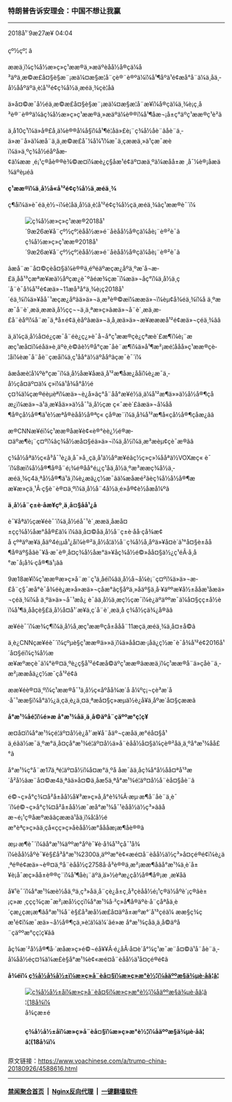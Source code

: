 ### 特朗普告诉安理会：中国不想让我赢
------------------------

<div class="published">
 <span class="date" title="ä¸­å½æ¶é´">
  <time datetime="2018-09-27T04:04:26+08:00">
   2018å¹´9æ27æ¥ 04:04
  </time>
 </span>
</div>
<br/>
<div class="wsw">
 <span class="dateline">
  çº½çº¦ â
 </span>
 <p>
  ææä¸ï¼ç¾å½æ»ç»ç¹ææ®ä¸»æäºèåå½å®çä¼å³äºä¸æ©æ£å¤§è§æ¨¡æä¼¤æ§æ­¦å¨çè®¨è®ºä¼ï¼å¹¶åºä¹é¢æå°å¨ä¼ä¸åä¸­å½ååºäºä¸è¦å¹²é¢ç¾å½ä¸­æéä¸¾çè­¦åã
 </p>
 <p>
  ä»å¤©æ¯å½éä¸æ©æ£å¤§è§æ¨¡æä¼¤æ§æ­¦å¨æ¥ï¼å®çä¼ä¸¾è¡ç¸å³è®¨è®ºä¼ãç¾å½æ»ç»ç¹ææ®ä¸»æäºä¼è®®ï¼å¹¶åæ¬¡å±ç°äºç¹ææ®ç¹è²ã
 </p>
 <p>
  ä¸å10ç¹ï¼ä»å®£å¸ä¼è®®å¼å§ï¼å¹¶é¦åä»£è¡¨ç¾å½åè¨ãåè¨ä¸­ä»æ¨å»ä¼æå¨ä¸­ä¸æ©æ£å¯¼å¼¹ï¼æ¯ä¸çææä¸»ä¹çæ¯æèï¼ä»ä¸ºç¾å½éåºåæ­¢ä¼ææ ¸é¡¹ç®åè®®è¾©æ¤ï¼æè¿ç§åæ¹é¢äº¤æä¸ºä¼æåå±æ ¸å¯¼è®¡åæä¾äºèµéã
 </p>
 <p>
  <strong>
   ç¹ææ®ï¼ä¸­å½å«å¹²é¢ç¾å½ä¸­æéä¸¾
  </strong>
 </p>
 <p>
  ç¶åï¼ä»è¯éä¸è½¬ï¼è­¦åä¸­å½ä¸è¦å¹²é¢ç¾å½çä¸­æéä¸¾ãç¹ææ®è¯´ï¼
 </p>
 <div class="wsw__embed">
  <figure class="media-image js-media-expand">
   <div class="img-wrap">
    <div class="thumb">
     <img alt="ç¾å½æ»ç»ç¹ææ®2018å¹´9æ26æ¥å¨çº½çº¦èåå½æ»é¨åèåå½å®çä¼åè¡¨è®²è¯ã" src="https://gdb.voanews.com/2BB12E48-7FA7-4553-881D-F1D183658910_w250_r0_s.jpg"/>
    </div>
    <span class="ico ico-fullscreen ico--media-expand ico--rounded">
    </span>
   </div>
   <figcaption>
    <span class="caption">
     ç¾å½æ»ç»ç¹ææ®2018å¹´9æ26æ¥å¨çº½çº¦èåå½æ»é¨åèåå½å®çä¼åè¡¨è®²è¯ã
    </span>
   </figcaption>
  </figure>
 </div>
 <p>
  âæå¨æ¨å¤©çèå¤§ä¼è®®ä¸éºéäºæçæ¿åºä¸ºæ´å¬æ­£ä¸åå¹³çæªæ¥æä½åºçæ¿è¯ºãéæ¾çæ¯ï¼æä»¬åç°ï¼ä¸­å½ä¸ç´å¨è¯å¾å¹²é¢æä»¬11æå³å°ä¸¾è¡ç2018å¹´éä¸¾ï¼ä»¥åå¯¹æçæ¿åºãä»ä»¬ä¸æ³è®©æï¼ææä»¬ï¼èµ¢å¾éä¸¾ï¼å ä¸ºææ¯å¨è´¸æä¸ææä¸­å½çç¬¬ä¸ä¸ªæ»ç»ãæä»¬å¨è´¸æä¸æ­£å¨èåºï¼å¨æ¯ä¸ªå±é¢ä¸èåºãæä»¬ä¸å¸æä»ä»¬æ¥æææå¹²é¢æä»¬çéä¸¾ãâ
 </p>
 <p>
  ä¸ä¼çä¸­å½å¤é¿çæ¯å¨éè¿ç¿»è¯å¬å°ç¹ææ®çè¿çªæè´£æ¶ï¼è¡¨ææç¹æå¤ï¼éåä»è¸äºè¸è©ãè½®å°çæ¯åè¨æ¶ï¼ä»å¹¶æ²¡æé¦ååå»ç¹ææ®çè­¦åï¼èæ¯å¨åè¨çæåï¼ä¸ç¹åå°ä½äºååºãçæ¯è¯´ï¼
 </p>
 <p>
  âæåæè¦å¼ºè°çæ¯ï¼ä¸­å½åæ¥åæä¸å¹²æ¶åæ¿ååï¼è¿æ¯ä¸­å½çå¤äº¤ä¼ ç»ï¼ä¹å¾å°å½éç¤¾ä¼çæ®éèµèªï¼æä»¬è¿å»ãç°å¨åå°æ¥é½ä¸ä¼å¹²æ¶ä»»ä½å½å®¶çåæ¿ï¼æä»¬ä¹ä¸æ¥åä»»ä½å¯¹ä¸­å½çæ ç«¯æè´£ãæä»¬å¼åå¶å®çå½å®¶ä¹è½æªå®èåå½å®ªç« çå®æ¨ï¼ä¸å¾å¹²æ¶å«çå½å®¶çåæ¿ãâ
 </p>
 <p>
  æ®CNNæ¥éï¼ç¹ææ®åæ¥è¢«è®°èè¿½é®æ­¤äºæ¶è¡¨ç¤ºï¼âç¾å½æå¤§éä»ä»¬ï¼ä¸­å½ï¼ä¸æ³æèµ¢çè¯æ®ãâ
 </p>
 <p>
  ç¾å½åªä½ç«å³å¯¹è¿ä¸å¯»å¸¸çä¸å¹ä½åºæ¥éãç½ç»ç»¼ååªä½VOXæç« è¯´ï¼8æï¼å½å®¶å®å¨é¡¾é®åå°é¡¿ç¹åä¸­å½ä¸ºæ³ææç¾å½ä¸­æéä¸¾ç4ä¸ªå½å®¶ä¹ä¸ï¼è¿æä¿ç½æ¯ãä¼æåæé²ãèç¾å½å½å®¶ææ¥æ»çä¸¹Â·ç§è¨è®¤ä¸ºï¼ä¸­å½å¨4å½ä¸­é»å®¢è½åæå¼ºã
 </p>
 <p>
  <strong>
   ä¸­å½å¨ç±è·åæ¥çº¸ä¸å¤§åå¹¿å
  </strong>
 </p>
 <p>
  è¯¥åªä½çæ¥éè¯´ï¼ä¸­å½éå¯¹è´¸ææä¸­åæå¤±çç¾å½åæ°åå®£ä¼ ï¼âä¸å¤©åä¸­å½å¨ç±è·åå·çå¾æ¢å çºªäºæ¥ä¸åäº4é¡µå¹¿åï¼è®²ä¸­å½å¦ä½å¨ç¾å½å¸åºä»¥å¤è´­ä¹°å¤§è±åå¶å®äº§åãè¯¥å·æ¯è®¸å¤ç¾å½åæ°ä»¥åç¾å½é©»åå¤§ä½¿ç¹éÂ·å¸å°æ¯å¡å¾·çå®¶ä¹¡ãâ
 </p>
 <p>
  9æ18æ¥ï¼ç¹ææ®æ»ç»å¨æ¨ç¹ä¸åéï¼âä¸­å½å¬å¼è¡¨ç¤ºï¼ä»ä»¬æ­£å¨ç§¯æå°è¯å¾éè¿æ»å»æä»¬çåæ°ãç§åºä¸»åäº§ä¸å·¥äººæ¥å½±ååæ¹åæä»¬çéä¸¾ï¼å ä¸ºä»ä»¬å¯¹æå¿ è¯ãä¸­å½ä¸æç½çæ¯ï¼è¿äºäººæ¯ä¼å¤§çç±å½èï¼å¹¶ä¸ååçè§£ä¸­å½å¤å¹´æ¥ä¸ç´å¨è´¸æä¸å ç¾å½çä¾¿å®ãâ
 </p>
 <p>
  æ¥éè¯´ï¼æ¾ç¶ï¼ä¸­å½å¸æç¹ææ®çå±ååå¨11æçä¸­æéä¸¾ä¸­å¤±å©ã
 </p>
 <p>
  ä¸è¿CNNçæ¥éè¯´ï¼çºµè§ç¹ææ®ä»»ä¸ï¼ä»åå¤æ·¡åä¿ç½æ¯è¯å¾å¹²é¢2016å¹´å¤§éï¼ç¾å½ææ¥æºæçè¯ä¼°è®¤ä¸ºè¿ç§å¹²é¢æå©äºç¹ææ®ãææä¸ï¼ç¹ææ®å¨ä»çåè¨ä¸­æ²¡ææåä¿ç½æ¯çå¹²é¢ã
 </p>
 <p>
  ææ¥éè®¤ä¸ºï¼ç¹ææ®å¯¹ä¸­å½ç«åºåå¾æ´å å¼ºç¡¬çè³æ´å·å¯¹ææ§ï¼å°ä½¿ä¸çä¸è¿ä¸¤ä¸ªæå¤§ç»æµä½è¿å¥ä¸åºæ´å¤§çææã
 </p>
 <p>
  <strong>
   å°æ¹¾åé¦ï¼é»æ å°æ¹¾åä¸ä¸å©äºå¨çäººæ°ç¦ç¥
  </strong>
 </p>
 <p>
  æ­¤å¤ï¼å°æ¹¾çé¦äº¤å½è¿å¹´æ¥å¨åäº¬çæåä¸æ°éå¤§å¹ä¸éãä½æ¯ä¸ºæ°ä¸å¤çå°æ¹¾é¦äº¤å½ä»å¨èåå½å¤§ä¼çè®²åä¸ä¸ºå°æ¹¾åå£°ã
 </p>
 <p>
  å°æ¹¾ç°å¨æ17ä¸ªé¦äº¤å½ï¼å¤æ°ä¸ºå åæ¯ãä¸­åç¾å°å½åå¤ªå¹³æ´å²å½ãæ¨å¤©æ4ä¸ªãä»å¤©ä¸åæ5ä¸ªå°æ¹¾é¦äº¤å½å¨èå¤§åè¨ã
 </p>
 <p>
  é©¬ç»å°ç¾¤å²å±åå½å¥³æ»ç»å¸å°è¾¾Â·æµ·æ¶å¨åè¨ä¸­è¯´ï¼é©¬ç»å°ç¾¤å²å±åå½æ¯æå°æ¹¾å¯¹èåå½ä½ç³»ââåæ¬é¡¹ç®åæºæââçææä¹åä¸ï¼å¦å½éæ°èªç»ç»ãä¸çå«çç»ç»åèåå½æ°åååæ¡æ¶åè®®ã
 </p>
 <p>
  æµ·æ¶è¯´ï¼âå°æ¹¾äººæ°åºè¯¥è·å¾å¹³ç­å¯¹å¾ï¼èåå½åºè¯¥è§£å³å°æ¹¾2300ä¸äººæ°è¢«æé¤å¨èåå½ä½ç³»å¤çé®é¢ï¼è¿ä¸ªé®é¢æä»¬è®¤ä¸ºå¨èåå½ç2758å·å³è®®ä¸­æ²¡ææ¶åãå°æ¹¾ä¸è´å±¥è¡å¯æç»­åå±è®®ç¨ï¼å¹¶åè¡¨äºä¸ä»½èªæ¿çå½å®¶å®¡æ ¸æ¥åã
 </p>
 <p>
  å¥¹è¯´ï¼å°æ¹¾æè½åä¸ºä¸ç³»åä¸å¨çè¿å±ç¸å³çèåå½é¡¹ç®ä½åºè´¡ç®ãè±¡ç»æ ¸çç­ç¾çæ¯æ²¡æå½ççï¼å°æ¹¾å·²ç»å¶å®äºè·å¨çåªåä¸è´çæ¿ç­æ¡æ¶ãå°æ¹¾å¨è§£å³æå½æ­£å¤äºå±æºæ°´å¹³çéä¼ æ­æ§ç¾çæ¹é¢ï¼æ¯æä»¬å½å®¶çä¸»è¦ä¼ä¼´ãé»æ å°æ¹¾çåä¸ä¸å©äºå¨çäººæ°çç¦ç¥ãâ
 </p>
 <p>
  åç¾æ´²å½å®¶å·´æå­æ»ç»é©¬éå¥¥Â·é¿åÂ·å¤è´å°¼ç¹æ¯æ¨å¤©ä¹å¨åè¨ä¸­å¼åå½éç¤¾ä¼æ­£è§å°æ¹¾è¢«æé¤å¨èåå½ä¹å¤çé®é¢ã
 </p>
 <p>
  <strong>
   å¾éï¼
   <a class="wsw__a" href="https://www.voachinese.com/a/4588708.html">
    <span class="title">
     ç¾å½å¾å½±ï¼æ»ç»å¨èå¤§ï¼æ»ç»æ°è½¦ï¼åäººæ§ä¾µè·åâ¦â¦
    </span>
   </a>
  </strong>
 </p>
 <div class="wsw__embed">
  <figure class="media-gallery-embed overlay-wrap js-media-expand" data-lbox-gallery="true" data-lbox-gallery-url="/a/4588708.html">
   <a href="https://www.voachinese.com/a/4588708.html" title="ç¾å½å½±åï¼æ»ç»å¨èå¤§ï¼æ»ç»æ°è½¦ï¼åäººæ§ä¾µè·åâ¦â¦(18å¾ï¼">
    <div class="img-wrap">
     <div class="thumb thumb16_9">
      <img alt="ç¾å½å½±åï¼æ»ç»å¨èå¤§ï¼æ»ç»æ°è½¦ï¼åäººæ§ä¾µè·åâ¦â¦(18å¾ï¼" src="https://gdb.voanews.com/EF1DB227-8521-4169-AD37-C1F7B3FC3DC9_w250_r1_s.jpg"/>
     </div>
     <span class="ico ico-gallery ico--media-type ico--xl">
     </span>
     <span class="ico ico-gallery ico--media-expand ico--rounded">
     </span>
    </div>
   </a>
   <figcaption class="d-flex flex-wrap overlay-content">
    <span class="label label--media label--inverted m-l-sm">
     å¾çæ±é
    </span>
    <h4 class="title title--media title--inverted m-l-sm">
     ç¾å½å½±åï¼æ»ç»å¨èå¤§ï¼æ»ç»æ°è½¦ï¼åäººæ§ä¾µè·åâ¦â¦(18å¾ï¼
    </h4>
   </figcaption>
   <div>
    <div data-lbox-gallery-item-src="https://gdb.voanews.com/EF1DB227-8521-4169-AD37-C1F7B3FC3DC9_w1024_q10_s.jpg" data-lbox-gallery-item-title="ç¾å½æ»ç»ç¹ææ®2018å¹´9æ26æ¥å¨çº½çº¦èåå½æ»é¨ä¸»æèåå½å®çä¼ä¼è®®ãä¸å10ç¹ï¼ä»å®£å¸ä¼è®®å¼å§ï¼å¹¶é¦åä»£è¡¨ç¾å½åè¨ãä»æ¨å»ä¼æå¨ä¸­ä¸æ©æ£å¯¼å¼¹ï¼æ¯ä¸çææä¸»ä¹çæ¯æèï¼ä»ä¸ºç¾å½éåºä¼ææ ¸åè®®è¾©æ¤ï¼è¡¨ç¤ºè¿ç§åæ¹é¢äº¤æä¸ºä¼æåå±æ ¸å¯¼æä¾äºèµéãç¶åç¹ææ®è¯éä¸è½¬ï¼è­¦åä¸­å½ä¸è¦å¹²é¢ç¾å½çä¸­æéä¸¾ã">
    </div>
    <div data-lbox-gallery-item-src="https://gdb.voanews.com/D7DC2A4E-AFAC-4AB6-8F4E-9B71D3370BBF_w1024_q10_s.jpg" data-lbox-gallery-item-title="2015å¹´9æ26æ¥ï¼å¨çº½çº¦èåå½å¤§ä¼æé´ï¼æ»ç»ç¹ææ®å¨æ°é»åå¸ä¼ä¸è®²è¯æ¶ï¼è®°èä¸¾ææé®ã">
    </div>
    <div data-lbox-gallery-item-src="https://gdb.voanews.com/B665E5D3-9C30-44E6-AF59-1CF40BC4CA69_w1024_q10_s.jpg" data-lbox-gallery-item-title="å¨ç¾å½çº½çº¦å¸ä¸¾è¡çèåå½å¤§ä¼æé´ï¼ç¾å½ç¬¬ä¸å¤«äººæ¢æå°¼å¨&amp;middot;ç¹ææ®å¨ç¾å½é©»èåå½ä»£è¡¨å¢ä¸»åçæå¾ä¼ä¸åè¡¨ä¸»é¢ä¸º&amp;ldquo;æä¸ºæä½³è&amp;rdquo;çæ¼è®²ï¼2018å¹´9æ26æ¥ï¼ã">
    </div>
    <div data-lbox-gallery-item-src="https://gdb.voanews.com/57F2393D-838A-4B4D-AA82-21D9DE4A7F9F_w1024_q10_s.jpg" data-lbox-gallery-item-title="2018å¹´9æ23æ¥ï¼ç¾å½æ»ç»ç¹ææ®æµè¾¾çº½çº¦ä¹åï¼æ»ç»è±ªåè½¿è½¦æ¾ç½®å¨æ¼åé¡¿å¸ä¸­å¿ç´åæºåºã ç¹ææ®çæ°è½¦æ¯æ¯è¾æ¶å°çè£ç²è±ªåè½¿è½¦ï¼è¢«ç§°ä¸º&amp;ldquo;éå½&amp;rdquo;ï¼ç¹ææ®å¨æ¼åé¡¿ä¸­ååå èåå½å¤§ä¼ï¼åçå°±æ¯è¿è¾æ°è½¦ã">
    </div>
    <div data-lbox-gallery-item-src="https://gdb.voanews.com/0A6A0402-6C21-44FD-BE6B-7247B5FDF142_w1024_q10_s.jpg" data-lbox-gallery-item-title="2018å¹´9æ23æ¥ï¼ç¾å½æ»ç»ç¹ææ®æµè¾¾çº½çº¦ä¹åï¼å¨æ¼åé¡¿å¸ä¸­å¿ç´åæºåºï¼ç¹å¤äººåæ¦æ­æ»ç»è±ªåè½¿è½¦ãç¹ææ®çæ°è½¦æ¯æ¯è¾æ¶å°çè£ç²è±ªåè½¿è½¦ï¼è¢«ç§°ä¸º&amp;ldquo;éå½&amp;rdquo;ï¼ç¹ææ®å¨æ¼åé¡¿ä¸­ååå èåå½å¤§ä¼ï¼åçå°±æ¯è¿è¾æ°è½¦ã">
    </div>
    <div data-lbox-gallery-item-src="https://gdb.voanews.com/9CF791B3-F796-4BB8-B6FD-14875F32C641_w1024_q10_s.jpg" data-lbox-gallery-item-title="ç¾å½èååå§æ¼åæ¯å°&amp;middot;èæ¯æ¯å¨å®¾å·è¯ºéæ¯æ¦èå¥é©¬å©é¡æ³é¢åå äºéåå¬è¯åç¦»å¼æ³åº­ï¼2018å¹´9æ25æ¥ï¼ ã9æ25æ¥æ³å®ä»¥æ´åæ§ä¾µç½ªå¤å¤èæ¯æ¯3å°10å¹´çç¦ãè¢«è®¤å®ä¸º&amp;ldquo;æ§æ´åç½ªç¯&amp;rdquo;æå³çèæ¯æ¯å°è¢«è¦æ±æ¯å­£åº¦åå½å±æ¥åï¼ä»å°ä¸é»ååï¼åååéç»é»å±åå­¦æ ¡ï¼ä»è¿å¿é¡»ç»çæ¥åå¼ºå¶æ§çå¨è¯¢ãå¨å¤å³åï¼æ£å¯å®è¦æ±å¤å¤èæ¯æ¯5å°10å¹´çç¦ãä»çè¾©æ¤å¾å¸åè¦æ±å¤å¤è½¯ç¦å¨å®¶ï¼çç±æ¯ä»å¹´äºå·²é«ï¼å¥åº·ä¸ä½³ï¼ä¸å¤ªå¯è½åç¯ç½ªï¼èä¸è¢«ææ§çäºå¹´ä»£ä¹è¿ï¼ææçåçå¨2005å¹´ãèæ¯æ¯æ¾ä¸»æ¼1980å¹´ä»£ççµè§ç³»ååå§&amp;ldquo;èæ¯æ¯ç§&amp;rdquo;(The Cosby Show)ï¼åå¨ä¸æ¶ã">
    </div>
    <div data-lbox-gallery-item-src="https://gdb.voanews.com/FAD8517B-FBDF-48F8-BB7C-22CF70C5A91A_w1024_q10_s.jpg" data-lbox-gallery-item-title="å®å¾·éäº&amp;middot;åº·æ¯å¦å¾·ï¼å·¦ï¼å¨è®°èä¼ä¸ï¼2015å¹´9æ12æ¥ï¼ãèæ¯æ¯å ä¸º2004å¹´å¨å¶å®¾å¤æ³å°¼äºå·å®¶ä¸­ä¸è¯åæ§ä¾µåº·æ¯å¦å¾·èè¢«å¤ç¯æä¸¥éç¥äºµç­ä¸é¡¹éç½ªãåº·æ¯å¦å¾·ç­60å¤åå¦å¥³é½ææ§èæ¯æ¯æ§ä¾µï¼ä½åªæå¥¹çææ§å¯¼è´èæ¯æ¯è¢«å®ç½ªã">
    </div>
    <div data-lbox-gallery-item-src="https://gdb.voanews.com/39DD9999-FBCF-49A6-853E-27F4A0EE2322_w1024_q10_s.jpg" data-lbox-gallery-item-title="ç¾å½æ»ç»ç¹ææ®ç­é«å®2018å¹´9æ26æ¥å¨çº½çº¦èåå½æ»é¨çèåå½å®çä¼ä¼è®®ä¸ã ä»å·¦ä¾§æ¯èåå½ç§ä¹¦é¿å®ä¸å°¼å¥¥&amp;middot;å¤ç¹é·æ¯ãç¹ææ®è¯´ï¼&amp;ldquo;ä¸­å½ä¸ç´å¨è¯å¾å¹²é¢æä»¬11æå³å°ä¸¾è¡ç2018å¹´éä¸¾ï¼ä»¥åå¯¹æçæ¿åºãä»ä»¬ä¸æ³è®©æææä»¬èµ¢å¾éä¸¾ï¼å ä¸ºææ¯å¨è´¸æä¸ææä¸­å½çç¬¬ä¸ä¸ªæ»ç»ãæä»¬å¨è´¸æä¸æ­£å¨èåºï¼å¨æ¯ä¸ªå±é¢ä¸èåºãæä»¬ä¸å¸æä»ä»¬æ¥æææå¹²é¢æä»¬çéä¸¾ã&amp;rdquo;">
    </div>
    <div data-lbox-gallery-item-src="https://gdb.voanews.com/A945074B-5B7A-4564-9A95-5DDA92B240E1_w1024_q10_s.jpg" data-lbox-gallery-item-title="ä¸­å½å¤äº¤é¨é¿çæ¯å¾å¬ç¾å½æ»ç»ç¹ææ®2018å¹´9æ26æ¥å¨çº½çº¦èåå½æ»é¨åèåå½å®çä¼åè¡¨è®²è¯ãçæ¯å¨å¬å°ç¹ææ®çä¸è¿°æè´£æ¶è¡¨ææç¹æå¤ï¼éåä»è¸äºè¸è©ãçæ¯å¨åè¨çæåï¼ä¸ç¹åå°ä½äºååºãä»è¯´ï¼&amp;ldquo;ä¸­å½åæ¥åæä¸å¹²æ¶åæ¿ååï¼è¿æ¯ä¸­å½çå¤äº¤ä¼ ç»ï¼ä¹å¾å°å½éç¤¾ä¼çæ®éèµèªï¼æä»¬è¿å»ãç°å¨åå°æ¥é½ä¸ä¼å¹²æ¶ä»»ä½å½å®¶çåæ¿ï¼æä»¬ä¹ä¸æ¥åä»»ä½å¯¹ä¸­å½çæ ç«¯æè´£ãæä»¬å¼åå¶å®çå½å®¶ä¹è½æªå®èåå½å®ªç« çå®æ¨ï¼ä¸å¾å¹²æ¶å«çå½å®¶çåæ¿ã&amp;rdquo;">
    </div>
    <div data-lbox-gallery-item-src="https://gdb.voanews.com/BE83B104-05C1-417F-B936-BC45EDE26B2A_w1024_q10_s.jpg" data-lbox-gallery-item-title="ç¾å½æ»ç»ç¹ææ®2018å¹´9æ25æ¥å¨ç¾å½çº½çº¦èåå½æ»é¨ä¸¾è¡çç¬¬73å±èåå½å¤§ä¼ä¸åè¡¨è®²è¯ã">
    </div>
    <div data-lbox-gallery-item-src="https://gdb.voanews.com/EC6653FD-1F27-4146-92C4-E46F0FB3EF5C_w1024_q10_s.jpg" data-lbox-gallery-item-title="å¨ç¾å½çº½çº¦å¸ä¸¾è¡çèåå½å¤§ä¼æé´ï¼ç¾å½ç¬¬ä¸å¤«äººæ¢æå°¼å¨&amp;middot;ç¹ææ®å¨ç¾å½é©»èåå½ä»£è¡¨å¢ä¸»åçæå¾ä¼ä¸åè¡¨ä¸»é¢ä¸º&amp;ldquo;æä¸ºæä½³è&amp;rdquo;çæ¼è®²ï¼2018å¹´9æ26æ¥ï¼ã">
    </div>
    <div data-lbox-gallery-item-src="https://gdb.voanews.com/B97BFF75-3573-40B4-8742-DC843263D66F_w1024_q10_s.jpg" data-lbox-gallery-item-title="2018å¹´9æ25æ¥ï¼å¨çº½çº¦çç¹ææ®å½ééåºåå¡æ¥¼åï¼æè®®èæ¸¸è¡ï¼åå¯¹æ»ç»ç¹ææ®çæ¿ç­ï¼ä¹åå¯¹ä»è®¿é®çº½çº¦å¸ã">
    </div>
    <div data-lbox-gallery-item-src="https://gdb.voanews.com/205EE370-DE0F-47E2-AD74-9013EF42D81E_w1024_q10_s.jpg" data-lbox-gallery-item-title="2018å¹´9æ24æ¥ï¼ç¾å½ç©ºå&amp;ldquo;é·é¸ä¸è§æ´²&amp;rdquo;ç¤ºèä¸­éé£è¶æ§éå±±éé¨å¤§æ¡¥ãè¿æ¯é·é¸å¨åå å å·é¦åºèªç©ºå±ä¹åè¿ååå©æ¯ç©ºååºå°ã">
    </div>
    <div data-lbox-gallery-item-src="https://gdb.voanews.com/34610F22-C295-496D-AD98-3CF10FD419F6_w1024_q10_s.jpg" data-lbox-gallery-item-title="ä¸ºç¾å½ä¹é³æ°ç¨¿çç¾å½åè®°èæ ¼è±å¡&amp;middot;è&amp;middot;è¨æ¯ç¹ä¼¦ï¼å¥³ï¼å¨ç¾å½ä¼è®®é¢å¤äº¤å§åä¼å¬è¯ä¼ä¸ä½è¯ã">
    </div>
    <div data-lbox-gallery-item-src="https://gdb.voanews.com/47C2C3B8-F7CC-4413-A780-C6E66C450ECD_w1024_q10_s.jpg" data-lbox-gallery-item-title="ä¸­å½çµå¨æ±½è½¦ååå¬å¸NIO Inc.çè½¦è¾åå¨çº½çº¦è¯å¸äº¤ææåé¢ï¼ä»¥åºç¥è¯¥å¬å¸äº2018å¹´9æ12æ¥å¨ç¾å½çº½çº¦é¦æ¬¡å¬å¼åè¡ï¼IPOï¼ã">
    </div>
    <div data-lbox-gallery-item-src="https://gdb.voanews.com/9EDC06E8-A42C-4A88-8963-AB4A25AD5A93_w1024_q10_s.jpg" data-lbox-gallery-item-title="ç¾å½å®èªåä»å¤ªç©ºç«ä¸ææçé£é£ä½ç½ä¼¦æ¯çæ¯è±¡ï¼2018å¹´9æ10æ¥ï¼ç¾å½å®èªå±å¾çï¼ã">
    </div>
    <div data-lbox-gallery-item-src="https://gdb.voanews.com/309C965E-666D-44F5-801F-59CC2A7C6EF2_w1024_q10_s.jpg" data-lbox-gallery-item-title="å¨ä½ç½ä¼¦è¨é£é£å°æ¥ä¹åï¼2018å¹´9æ11æ¥ï¼å¨ç»´åå°¼äºå·ç»´åå°¼äºæµ·æ»©ï¼å²æµªèä¸æµ·ã">
    </div>
    <div data-lbox-gallery-item-src="https://gdb.voanews.com/9192E4B5-F454-4FAC-A224-F8BBD2698418_w1024_q10_s.jpg" data-lbox-gallery-item-title="ä½ç½ä¼¦è¨é£é£é¼è¿ç¾å½åå¡ç½æ¥çº³å·çé»ç¹å°æµ·æ»©ï¼ææ¯&amp;middot;åææ¯å¨æ²æ»©ä¸å¯»æ¾è´å£³ã">
    </div>
   </div>
  </figure>
 </div>
</div>

原文链接：https://www.voachinese.com/a/trump-china-20180926/4588616.html


------------------------
#### [禁闻聚合首页](https://github.com/gfw-breaker/banned-news/blob/master/README.md) &nbsp;|&nbsp; [Nginx反向代理](https://github.com/gfw-breaker/open-proxy/blob/master/README.md) &nbsp;|&nbsp;  [一键翻墙软件](https://github.com/gfw-breaker/nogfw/blob/master/README.md)